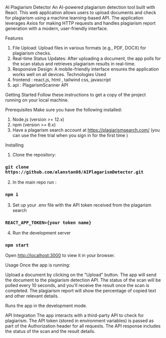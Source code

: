 AI Plagiarism Detector
An AI-powered plagiarism detection tool built with React. This web application allows users to upload documents and check for plagiarism using a machine learning-based API. The application leverages Axios for making HTTP requests and handles plagiarism report generation with a modern, user-friendly interface.

Features
1. File Upload: Upload files in various formats (e.g., PDF, DOCX) for plagiarism checks.
2. Real-time Status Updates: After uploading a document, the app polls for the scan status and retrieves plagiarism results in real-time.
3. Responsive Design: A mobile-friendly interface ensures the application works well on all devices.
Technologies Used
1. frontend : react.js, html , tailwind css, javascript
2. api : PlagarismScanner API


Getting Started
Follow these instructions to get a copy of the project running on your local machine.

Prerequisites
Make sure you have the following installed:

1. Node.js (version >= 12.x)
2. npm (version >= 6.x)
3. Have a plagarism search account at https://plagiarismsearch.com/ (you can use the free trial when you sign in for the first time  ) 

Installing
1. Clone the repository:
### `git clone https://github.com/alanstan08/AIPlagarismDetector.git`
2. In the main repo run :
### `npm i`
3. Set up your .env file with the API token received from the plagarism search
### `REACT_APP_TOKEN={your token name}`
4. Run the development server
### `npm start`

Open [http://localhost:3000](http://localhost:3000) to view it in your browser.


Usage
Once the app is running:

Upload a document by clicking on the "Upload" button.
The app will send the document to the plagiarism detection API.
The status of the scan will be polled every 10 seconds, and you’ll receive the result once the scan is completed.
The plagiarism report will show the percentage of copied text and other relevant details.

Runs the app in the development mode.

API Integration
The app interacts with a third-party API to check for plagiarism. The API token (stored in environment variables) is passed as part of the Authorization header for all requests. The API response includes the status of the scan and the result details.




